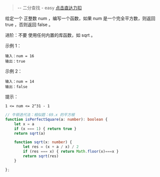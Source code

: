 > -- 二分查找 - easy
> [点击直达力扣](https://leetcode.cn/problems/valid-perfect-square/description/)

给定一个 正整数 num ，编写一个函数，如果 num 是一个完全平方数，则返回 true ，否则返回 false 。

进阶：不要 使用任何内置的库函数，如  sqrt 。

示例 1：

    输入：num = 16
    输出：true

示例 2：

    输入：num = 14
    输出：false

 

提示：

    1 <= num <= 2^31 - 1

```typescript
// 牛顿迭代法：相似题：69.x 的平方根
function isPerfectSquare(a: number): boolean {
    let x = a
    if (x === 1) { return true }
    return sqrt(a)

    function sqrt(x: number) {
        let res = (x + a / x) / 2
        if (res === x) { return Math.floor(x)===x }
        return sqrt(res)
    }

};
```
